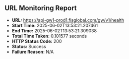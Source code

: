 ## URL Monitoring Report

- **URL:** https://api-gw1-prod1.fisglobal.com/gw/v1/health
- **Start Time:** 2025-06-02T13:53:21.207461
- **End Time:** 2025-06-02T13:53:21.309038
- **Total Time Taken:** 0.101577 seconds
- **HTTP Status Code:** 200
- **Status:** Success
- **Failure Reason:** N/A
